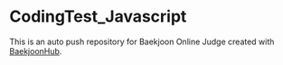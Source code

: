 # CodingTest_Javascript
This is an auto push repository for Baekjoon Online Judge created with [BaekjoonHub](https://github.com/BaekjoonHub/BaekjoonHub).
